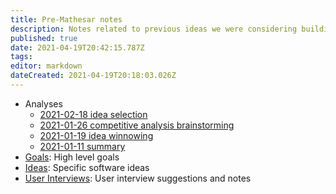 ```yaml
---
title: Pre-Mathesar notes
description: Notes related to previous ideas we were considering building before Mathesar (~2021-01 to 2021-03)
published: true
date: 2021-04-19T20:42:15.787Z
tags: 
editor: markdown
dateCreated: 2021-04-19T20:18:03.026Z
---
```


* Analyses
  * [2021-02-18 idea selection](summaries/2021-02-18)  
  * [2021-01-26 competitive analysis brainstorming](summaries/2021-01-26)
  * [2021-01-19 idea winnowing](summaries/2021-01-19)
  * [2021-01-11 summary](summaries/2021-01-11)
* [Goals](goals): High level goals
* [Ideas](ideas): Specific software ideas
* [User Interviews](user-interviews): User interview suggestions and notes
